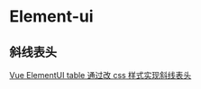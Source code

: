 # Element-ui

## 斜线表头

[Vue ElementUI table 通过改 css 样式实现斜线表头](https://blog.csdn.net/qq_42006353/article/details/84135914?tdsourcetag=s_pctim_aiomsg)
